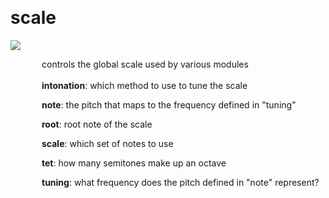 
<a name=scale></a><br>
# <b>scale</b>
<img src="../images/scale.png"><br>
<div style="display:inline-block;margin-left:50px;">
controls the global scale used by various modules<br/><br/>
<b>intonation</b>: which method to use to tune the scale<br>

<b>note</b>: the pitch that maps to the frequency defined in "tuning"<br>

<b>root</b>: root note of the scale<br>

<b>scale</b>: which set of notes to use<br>

<b>tet</b>: how many semitones make up an octave<br>

<b>tuning</b>: what frequency does the pitch defined in "note" represent?<br>
